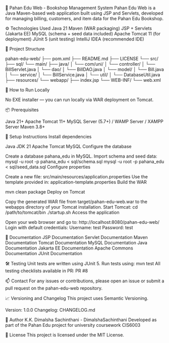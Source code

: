 📘 Pahan Edu Web - Bookshop Management System
Pahan Edu Web is a Java Maven-based web application built using JSP and Servlets, developed for managing billing, customers, and item data for the Pahan Edu Bookshop.

⚙️ Technologies Used
Java 21
Maven (WAR packaging)
JSP + Servlets (Jakarta EE)
MySQL (schema + seed data included)
Apache Tomcat 11 (for deployment)
JUnit 5 (unit testing)
IntelliJ IDEA (recommended IDE)

📂 Project Structure

pahan-edu-web/
├── pom.xml
├── README.md
├── LICENSE
└── src/
├── sql/
└── main/
├── java/
│ └── com/uni/
│   └── controller/
│     └── BillServlet.java
│   └── dao/
│     └── BillDAO.java
│   └── model/
│     └── Bill.java
│   └── service/
│     └── BillService.java
│   └── util/
│     └── DatabaseUtil.java
├── resources/
└── webapp/
├── index.jsp
└── WEB-INF/
└── web.xml

🚀 How to Run Locally

No EXE installer — you can run locally via WAR deployment on Tomcat.

📦 Prerequisites

Java 21+
Apache Tomcat 11+
MySQL Server (5.7+) / WAMP Server / XAMPP Server
Maven 3.8+

🔧 Setup Instructions
Install dependencies

Java JDK 21
Apache Tomcat
MySQL
Configure the database

Create a database pahana_edu in MySQL.
Import schema and seed data:
mysql -u root -p pahana_edu < sql/schema.sql
mysql -u root -p pahana_edu < sql/seed_data.sql
Configure properties

Create a new file:
src/main/resources/application.properties
Use the template provided in:
application-template.properties
Build the WAR

mvn clean package
Deploy on Tomcat

Copy the generated WAR file from target/pahan-edu-web.war to the webapps directory of your Tomcat installation.
Start Tomcat:
cd /path/to/tomcat/bin
./startup.sh
Access the application

Open your web browser and go to:
http://localhost:8080/pahan-edu-web/
Login with default credentials:
Username: test
Password: test

📖 Documentation
JSP Documentation
Servlet Documentation
Maven Documentation
Tomcat Documentation
MySQL Documentation
Java Documentation
Jakarta EE Documentation
Apache Commons Documentation
JUnit Documentation

🛠️ Testing
Unit tests are written using JUnit 5.
Run tests using:
mvn test
All testing checklists available in PR: PR #8

📫 Contact
For any issues or contributions, please open an issue or submit a pull request on the pahan-edu-web repository.

📈 Versioning and Changelog
This project uses Semantic Versioning.

Version: 1.0.0
Changelog: CHANGELOG.md

📣 Author
K.K. Dimalsha Sachinthani - DimalshaSachinthani
Developed as part of the Pahan Edu project for university coursework CIS6003

📝 License
This project is licensed under the MIT License.
